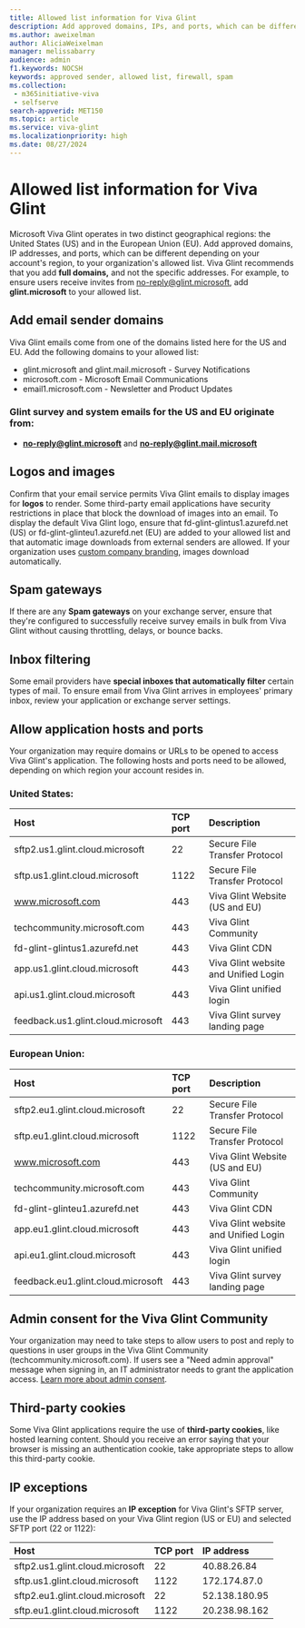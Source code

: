 ```yaml
---
title: Allowed list information for Viva Glint
description: Add approved domains, IPs, and ports, which can be different depending on your account's region, to your organization's allowed list.
ms.author: aweixelman
author: AliciaWeixelman
manager: melissabarry
audience: admin
f1.keywords: NOCSH
keywords: approved sender, allowed list, firewall, spam
ms.collection: 
 - m365initiative-viva
 - selfserve
search-appverid: MET150
ms.topic: article
ms.service: viva-glint
ms.localizationpriority: high
ms.date: 08/27/2024
---
```


# Allowed list information for Viva Glint

Microsoft Viva Glint operates in two distinct geographical regions: the United States (US) and in the European Union (EU). Add approved domains, IP addresses, and ports, which can be different depending on your account's region, to your organization's allowed list. Viva Glint recommends that you add **full domains,** and not the specific addresses. For example, to ensure users receive invites from no-reply@glint.microsoft, add **glint.microsoft** to your allowed list.

## Add email sender domains

Viva Glint emails come from one of the domains listed here for the US and EU. Add the following domains to your allowed list:

- glint.microsoft and glint.mail.microsoft - Survey Notifications
- microsoft.com - Microsoft Email Communications
- email1.microsoft.com - Newsletter and Product Updates

### Glint survey and system emails for the US and EU originate from:

- **no-reply@glint.microsoft** and **no-reply@glint.mail.microsoft**

## Logos and images

Confirm that your email service permits Viva Glint emails to display images for **logos** to render. Some third-party email applications have security restrictions in place that block the download of images into an email. To display the default Viva Glint logo, ensure that fd-glint-glintus1.azurefd.net (US) or fd-glint-glinteu1.azurefd.net (EU) are added to your allowed list and that automatic image downloads from external senders are allowed. If your organization uses [custom company branding](/entra/fundamentals/how-to-customize-branding), images download automatically.

## Spam gateways

If there are any **Spam gateways** on your exchange server, ensure that they're configured to successfully receive survey emails in bulk from Viva Glint without causing throttling, delays, or bounce backs.

## Inbox filtering

Some email providers have **special inboxes that automatically filter** certain types of mail. To ensure email from Viva Glint arrives in employees' primary inbox, review your application or exchange server settings.

## Allow application hosts and ports

Your organization may require domains or URLs to be opened to access Viva Glint's application. The following hosts and ports need to be allowed, depending on which region your account resides in.

### United States:

| Host | TCP port | Description |
| :--- | :--- | :--- |
| sftp2.us1.glint.cloud.microsoft | 22 | Secure File Transfer Protocol |
| sftp.us1.glint.cloud.microsoft | 1122 | Secure File Transfer Protocol |
| www.microsoft.com | 443 | Viva Glint Website (US and EU) |
| techcommunity.microsoft.com | 443 | Viva Glint Community |
| fd-glint-glintus1.azurefd.net | 443 | Viva Glint CDN |
| app.us1.glint.cloud.microsoft | 443 | Viva Glint website and Unified Login |
| api.us1.glint.cloud.microsoft | 443 | Viva Glint unified login |
| feedback.us1.glint.cloud.microsoft | 443 | Viva Glint survey landing page |

### European Union:

| Host | TCP port | Description |
| :--- | :--- | :--- |
| sftp2.eu1.glint.cloud.microsoft | 22 | Secure File Transfer Protocol |
| sftp.eu1.glint.cloud.microsoft | 1122 | Secure File Transfer Protocol |
| www.microsoft.com | 443 | Viva Glint Website (US and EU) |
| techcommunity.microsoft.com | 443 | Viva Glint Community |
| fd-glint-glinteu1.azurefd.net | 443 | Viva Glint CDN |
| app.eu1.glint.cloud.microsoft | 443 | Viva Glint website and Unified Login |
| api.eu1.glint.cloud.microsoft | 443 | Viva Glint unified login |
| feedback.eu1.glint.cloud.microsoft | 443 | Viva Glint survey landing page |

## Admin consent for the Viva Glint Community

Your organization may need to take steps to allow users to post and reply to questions in user groups in the Viva Glint Community (techcommunity.microsoft.com). If users see a "Need admin approval" message when signing in, an IT administrator needs to grant the application access. [Learn more about admin consent](https://go.microsoft.com/fwlink/?linkid=2282450).

## Third-party cookies

Some Viva Glint applications require the use of **third-party cookies**, like hosted learning content. Should you receive an error saying that your browser is missing an authentication cookie, take appropriate steps to allow this third-party cookie.

## IP exceptions

If your organization requires an **IP exception** for Viva Glint's SFTP server, use the IP address based on your Viva Glint region (US or EU) and selected SFTP port (22 or 1122):

| Host | TCP port | IP address |
| :--- | :--- | :--- |
| sftp2.us1.glint.cloud.microsoft | 22 | 40.88.26.84 |
| sftp.us1.glint.cloud.microsoft | 1122 | 172.174.87.0 |
| sftp2.eu1.glint.cloud.microsoft | 22 | 52.138.180.95 |
| sftp.eu1.glint.cloud.microsoft | 1122 | 20.238.98.162 |
